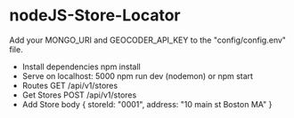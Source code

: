 # nodeJS-Store-Locator

Add your MONGO_URI and GEOCODER_API_KEY to the "config/config.env" file.  
- Install dependencies npm install  
- Serve on localhost: 5000 npm run dev (nodemon) or npm start  
- Routes GET    /api/v1/stores 
- Get Stores  POST   /api/v1/stores 
- Add Store body { storeId: "0001", address: "10 main st Boston MA" }

